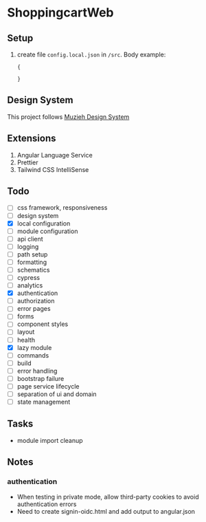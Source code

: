# ShoppingcartWeb

## Setup

1. create file `config.local.json` in `/src`. Body example:

    ```
    {

    }
    ```

## Design System

This project follows [Muzieh Design System](https://ruifang.github.io/designsystem)

## Extensions

1. Angular Language Service
1. Prettier
1. Tailwind CSS IntelliSense

## Todo

-   [ ] css framework, responsiveness
-   [ ] design system
-   [x] local configuration
-   [ ] module configuration
-   [ ] api client
-   [ ] logging
-   [ ] path setup
-   [ ] formatting
-   [ ] schematics
-   [ ] cypress
-   [ ] analytics
-   [x] authentication
-   [ ] authorization
-   [ ] error pages
-   [ ] forms
-   [ ] component styles
-   [ ] layout
-   [ ] health
-   [x] lazy module
-   [ ] commands
-   [ ] build
-   [ ] error handling
-   [ ] bootstrap failure
-   [ ] page service lifecycle
-   [ ] separation of ui and domain
-   [ ] state management

## Tasks

-   module import cleanup

## Notes

### authentication

-   When testing in private mode, allow third-party cookies to avoid authentication errors
-   Need to create signin-oidc.html and add output to angular.json
